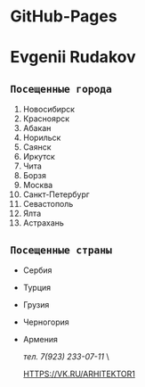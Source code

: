 # GitHub-Pages
# Evgenii Rudakov

## `Посещенные города`
1. Новосибирск
2. Красноярск
3. Абакан
4. Норильск
5. Саянск
6. Иркутск
7. Чита
8. Борзя
9. Москва
10. Санкт-Петербург
11. Севастополь
12. Ялта
13. Астрахань

## `Посещенные страны`
* Сербия
* Турция
* Грузия
* Черногория
* Армения

  _тел. 7(923) 233-07-11_ \
  
  [HTTPS://VK.RU/ARHITEKTOR1](hTTPS://VK.RU/ARHITEKTOR1)
